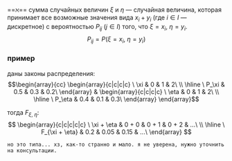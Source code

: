 ==$\aleph$== сумма случайных величин $\xi$ и $\eta$ — случайная величина, которая принимает все возможные значения вида $x_i + y_i$ (где $i \in I$ — дискретное) с вероятностью $P_{ij}\ (j \in I)$ того, что $\xi = x_i,\ \eta = y_i$.
$$P_{ij} = P(\xi = x_i,\ \eta = y_i)$$

### пример
даны законы распределения:
$$\begin{array}{cc}
\begin{array}{c|c|c|c}
\ \xi & 0 & 1 & 2\ \\ \hline
\ P_\xi & 0.5 & 0.3 & 0.2\ 
\end{array} &
\begin{array}{c|c|c|c}
\ \eta & 0 & 1 & 2\ \\ \hline
\ P_\eta & 0.4 & 0.1 & 0.3\ 
\end{array}
\end{array}$$

тогда $F_{\xi,\ \eta}$:
$$
\begin{array}{c|c|c|c|c}
\ \xi + \eta & 0 + 0 & 0 + 1 & 0 + 2 & ...\ \\ \hline
\ F_{\xi + \eta} & 0.2 & 0.05 & 0.15 & ...\ 
\end{array}
$$

```
но это типа... хз, как-то странно и мало. я не уверена, нужно уточнить на консультации.
```